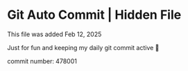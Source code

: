 # Git Auto Commit | Hidden File

This file was added Feb 12, 2025

Just for fun and keeping my daily git commit active 🤪

commit number: 478001
